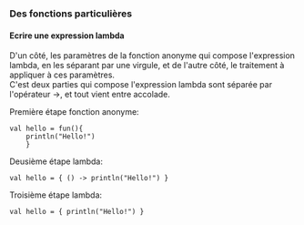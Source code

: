 ### Des fonctions particulières
#### Ecrire une expression lambda
D'un côté, les paramètres de la fonction anonyme qui compose l'expression lambda, en les séparant par une virgule, et de l'autre côté, le traitement à appliquer à ces paramètres.<br>
C'est deux parties qui compose l'expression lambda sont séparée par l'opérateur ->, et tout vient entre accolade.

Première étape fonction anonyme:
```
val hello = fun(){
    println("Hello!")
    }
```
Deusième étape lambda:
```
val hello = { () -> println("Hello!") }
```
Troisième étape lambda:
```
val hello = { println("Hello!") }
```